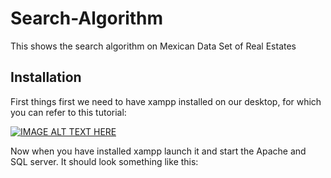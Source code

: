 # Search-Algorithm
This shows the search algorithm on Mexican Data Set of Real Estates
## Installation
First things first we need to have xampp installed on our desktop, for which you can refer to this tutorial:

[![IMAGE ALT TEXT HERE](https://img.youtube.com/vi/-f8N4FEQWyY/0.jpg)](https://www.youtube.com/watch?v=-f8N4FEQWyY)

Now when you have installed xampp launch it and start the Apache and SQL server.
It should look something like this:
